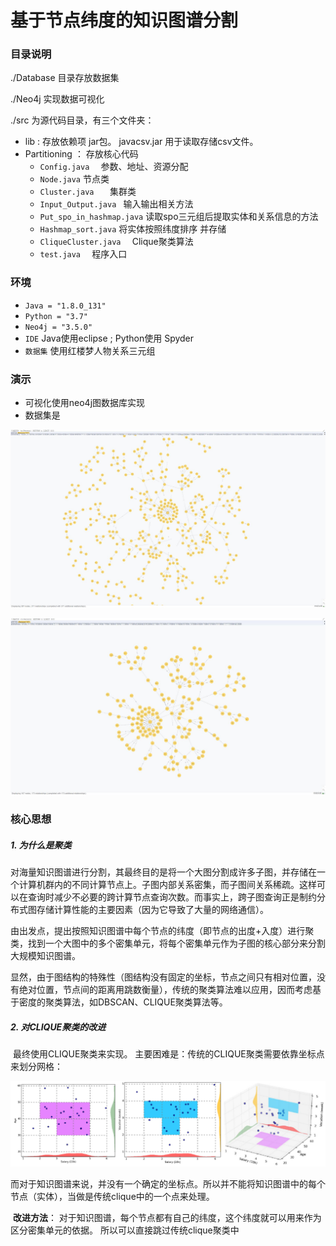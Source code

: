 # 基于节点纬度的知识图谱分割

 ###  目录说明

./Database 目录存放数据集

./Neo4j 实现数据可视化

./src 为源代码目录，有三个文件夹：

- lib : 存放依赖项 jar包。 javacsv.jar 用于读取存储csv文件。
- Partitioning ： 存放核心代码
    - `Config.java  ` 参数、地址、资源分配
    - `Node.java`  节点类
    - `Cluster.java   ` 集群类
    - `Input_Output.java ` 输入输出相关方法
    - `Put_spo_in_hashmap.java` 读取spo三元组后提取实体和关系信息的方法
    - `Hashmap_sort.java`  将实体按照纬度排序 并存储
    - `CliqueCluster.java  ` Clique聚类算法
    - `test.java  ` 程序入口

### 环境

- `Java = "1.8.0_131"`
- `Python = "3.7"`
- `Neo4j = "3.5.0"`
- `IDE`   Java使用eclipse  ;  Python使用 Spyder
- `数据集`  使用红楼梦人物关系三元组

### 演示

- 可视化使用neo4j图数据库实现
- 数据集是

![](./Image/red_building_all.jpg)

![](./Image/red_building_part1.jpg)

### 核心思想

##### 1. 为什么是聚类

​	对海量知识图谱进行分割，其最终目的是将一个大图分割成许多子图，并存储在一个计算机群内的不同计算节点上。子图内部关系密集，而子图间关系稀疏。这样可以在查询时减少不必要的跨计算节点查询次数。而事实上，跨子图查询正是制约分布式图存储计算性能的主要因素（因为它导致了大量的网络通信）。

​	由出发点，提出按照知识图谱中每个节点的纬度（即节点的出度+入度）进行聚类，找到一个大图中的多个密集单元，将每个密集单元作为子图的核心部分来分割大规模知识图谱。

​	显然，由于图结构的特殊性（图结构没有固定的坐标，节点之间只有相对位置，没有绝对位置，节点间的距离用跳数衡量），传统的聚类算法难以应用，因而考虑基于密度的聚类算法，如DBSCAN、CLIQUE聚类算法等。

##### 2. 对CLIQUE聚类的改进

​	最终使用CLIQUE聚类来实现。 主要困难是：传统的CLIQUE聚类需要依靠坐标点来划分网格：

![clique](./Image/clique.jpg)

​	而对于知识图谱来说，并没有一个确定的坐标点。所以并不能将知识图谱中的每个节点（实体），当做是传统clique中的一个点来处理。

​	**改进方法**： 对于知识图谱，每个节点都有自己的纬度，这个纬度就可以用来作为区分密集单元的依据。 所以可以直接跳过传统clique聚类中
